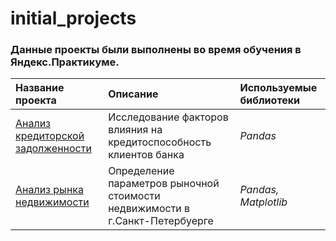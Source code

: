 # initial_projects
### Данные проекты были выполнены во время обучения в Яндекс.Практикуме.

|     Название проекта	    | Описание                                                        | Используемые библиотеки |
| :------------------------ | :-------------------------------------------------------------- | :---------------------- |
| [Анализ кредиторской задолженности](#1Project_Credit_Users_Reliability) | Исследование факторов влияния на кредитоспособность клиентов банка | *Pandas*  |
| [Анализ рынка недвижимости](#2Project_Real_Estate_Advertisement)  | Определение параметров рыночной стоимости недвижимости в г.Санкт-Петербуерге |  *Pandas, Matplotlib*  |




